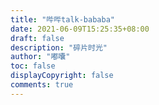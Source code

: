 ```yaml
---
title: "哔哔talk-bababa"
date: 2021-06-09T15:25:35+08:00
draft: false
description: "碎片时光"
author: "嘟囔"
toc: false
displayCopyright: false
comments: true
---
```


<!-- 存放哔哔的容器 -->
<div id="bbtalk"></div>
<!-- 引用 bbtalk -->
<script src="https://cdn.jsdelivr.net/npm/bbtalk@0.1.5/dist/bbtalk.min.js"></script>
<script>
bbtalk.init({
  appId: "K8M64imlfhScseaH2PtfP1WU-MdYXbMMI",
  appKey: "M5kSParX415GjJF2wr3cPQaA",
  serverURLs: 'https://k8m64iml.api.lncldglobal.com'
})
</script>